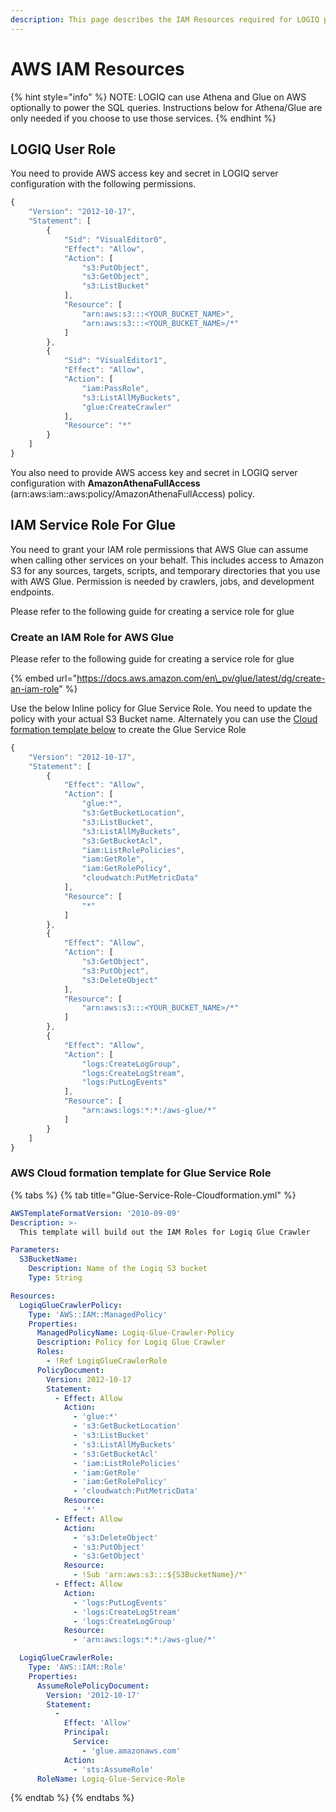 ```yaml
---
description: This page describes the IAM Resources required for LOGIQ platform to run
---
```


# AWS IAM Resources

{% hint style="info" %}
NOTE: LOGIQ can use Athena and Glue on AWS optionally to power the SQL queries. Instructions below for Athena/Glue are only needed if you choose to use those services.
{% endhint %}

## LOGIQ User Role

You need to provide AWS access key and secret in LOGIQ server configuration with the following permissions. 

```javascript
{
    "Version": "2012-10-17",
    "Statement": [
        {
            "Sid": "VisualEditor0",
            "Effect": "Allow",
            "Action": [
                "s3:PutObject",
                "s3:GetObject",
                "s3:ListBucket"
            ],
            "Resource": [
                "arn:aws:s3:::<YOUR_BUCKET_NAME>",
                "arn:aws:s3:::<YOUR_BUCKET_NAME>/*"
            ]
        },
        {
            "Sid": "VisualEditor1",
            "Effect": "Allow",
            "Action": [
                "iam:PassRole",
                "s3:ListAllMyBuckets",
                "glue:CreateCrawler"
            ],
            "Resource": "*"
        }
    ]
}
```



You also need to provide AWS access key and secret in LOGIQ server configuration with **AmazonAthenaFullAccess** \(arn:aws:iam::aws:policy/AmazonAthenaFullAccess\) policy.

## IAM Service Role For Glue

You need to grant your IAM role permissions that AWS Glue can assume when calling other services on your behalf. This includes access to Amazon S3 for any sources, targets, scripts, and temporary directories that you use with AWS Glue. Permission is needed by crawlers, jobs, and development endpoints.

Please refer to the following guide for creating a service role for glue

### Create an IAM Role for AWS Glue

Please refer to the following guide for creating a service role for glue

{% embed url="https://docs.aws.amazon.com/en\_pv/glue/latest/dg/create-an-iam-role" %}

Use the below Inline policy for Glue Service Role. You need to update the policy with your actual S3 Bucket name. Alternately you can use the [Cloud formation template below](aws-iam-resources.md#aws-cloud-formation-template-for-glue-service-role) to create the Glue Service Role

```javascript
{
    "Version": "2012-10-17",
    "Statement": [
        {
            "Effect": "Allow",
            "Action": [
                "glue:*",
                "s3:GetBucketLocation",
                "s3:ListBucket",
                "s3:ListAllMyBuckets",
                "s3:GetBucketAcl",
                "iam:ListRolePolicies",
                "iam:GetRole",
                "iam:GetRolePolicy",
                "cloudwatch:PutMetricData"
            ],
            "Resource": [
                "*"
            ]
        },
        {
            "Effect": "Allow",
            "Action": [
                "s3:GetObject",
                "s3:PutObject",
                "s3:DeleteObject"
            ],
            "Resource": [
                "arn:aws:s3:::<YOUR_BUCKET_NAME>/*"
            ]
        },
        {
            "Effect": "Allow",
            "Action": [
                "logs:CreateLogGroup",
                "logs:CreateLogStream",
                "logs:PutLogEvents"
            ],
            "Resource": [
                "arn:aws:logs:*:*:/aws-glue/*"
            ]
        }
    ]
}
```

### AWS Cloud formation template for Glue Service Role

{% tabs %}
{% tab title="Glue-Service-Role-Cloudformation.yml" %}
```yaml
AWSTemplateFormatVersion: '2010-09-09'
Description: >-
  This template will build out the IAM Roles for Logiq Glue Crawler

Parameters:
  S3BucketName:
    Description: Name of the Logiq S3 bucket 
    Type: String

Resources:
  LogiqGlueCrawlerPolicy:
    Type: 'AWS::IAM::ManagedPolicy'
    Properties:
      ManagedPolicyName: Logiq-Glue-Crawler-Policy
      Description: Policy for Logiq Glue Crawler
      Roles: 
        - !Ref LogiqGlueCrawlerRole
      PolicyDocument:
        Version: 2012-10-17
        Statement:
          - Effect: Allow
            Action:
              - 'glue:*'
              - 's3:GetBucketLocation'
              - 's3:ListBucket'
              - 's3:ListAllMyBuckets'
              - 's3:GetBucketAcl'
              - 'iam:ListRolePolicies'
              - 'iam:GetRole'
              - 'iam:GetRolePolicy'
              - 'cloudwatch:PutMetricData'
            Resource:
              - '*'   
          - Effect: Allow
            Action:
              - 's3:DeleteObject'
              - 's3:PutObject'
              - 's3:GetObject'
            Resource:
              - !Sub 'arn:aws:s3:::${S3BucketName}/*'   
          - Effect: Allow
            Action:
              - 'logs:PutLogEvents'
              - 'logs:CreateLogStream'
              - 'logs:CreateLogGroup'
            Resource:
              - 'arn:aws:logs:*:*:/aws-glue/*'  

  LogiqGlueCrawlerRole:
    Type: 'AWS::IAM::Role'
    Properties: 
      AssumeRolePolicyDocument: 
        Version: '2012-10-17'
        Statement: 
          - 
            Effect: 'Allow'
            Principal: 
              Service: 
                - 'glue.amazonaws.com'
            Action: 
              - 'sts:AssumeRole'
      RoleName: Logiq-Glue-Service-Role
```
{% endtab %}
{% endtabs %}

